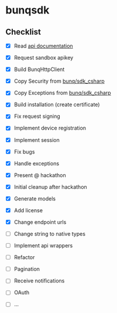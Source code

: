 # bunqsdk




## Checklist

- [x] Read [api documentation](https://doc.bunq.com/)
- [x] Request sandbox apikey
- [x] Build BunqHttpClient
- [x] Copy Security from [bunq/sdk_csharp](https://github.com/bunq/sdk_csharp/tree/develop/BunqSdk/Security)
- [x] Copy Exceptions from [bunq/sdk_csharp](https://github.com/bunq/sdk_csharp/tree/develop/BunqSdk/Exception)
- [x] Build installation (create certificate)
- [x] Fix request signing
- [x] Implement device registration
- [x] Implement session
- [x] Fix bugs
- [x] Handle exceptions
- [x] Present @ hackathon
- [x] Initial cleanup after hackathon
- [x] Generate models
- [x] Add license
- [x] Change endpoint urls
- [ ] Change string to native types
- [ ] Implement api wrappers
- [ ] Refactor
- [ ] Pagination
- [ ] Receive notifications
- [ ] OAuth
- [ ] ...



